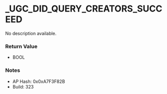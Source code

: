 # _UGC_DID_QUERY_CREATORS_SUCCEED

No description available.

### Return Value
* BOOL

### Notes
* AP Hash: 0x0xA7F3F82B
* Build: 323

